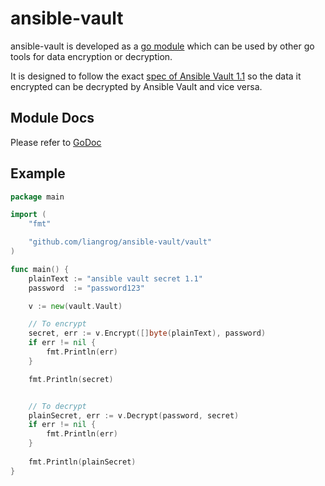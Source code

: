 # ansible-vault
ansible-vault is developed as a [go module](https://github.com/golang/go/wiki/Modules) which can be used by other go tools for data encryption or decryption.

It is designed to follow the exact [spec of Ansible Vault 1.1](https://docs.ansible.com/ansible/latest/user_guide/vault.html#vault-payload-format-1-1) so the data it encrypted can be decrypted by Ansible Vault and vice versa.

## Module Docs
Please refer to [GoDoc](https://godoc.org/github.com/liangrog/ansible-vault)

## Example
```go
package main

import (
    "fmt"

    "github.com/liangrog/ansible-vault/vault"
)

func main() {
    plainText := "ansible vault secret 1.1"
    password  := "password123"

    v := new(vault.Vault)

    // To encrypt
    secret, err := v.Encrypt([]byte(plainText), password)
    if err != nil {
        fmt.Println(err)
    }

    fmt.Println(secret)


    // To decrypt
    plainSecret, err := v.Decrypt(password, secret)
    if err != nil {
        fmt.Println(err)
    }
   
    fmt.Println(plainSecret)
}
```
